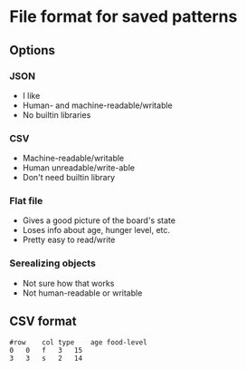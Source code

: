 # File format for saved patterns
## Options
### JSON
- I like
- Human- and machine-readable/writable
- No builtin libraries

### CSV
- Machine-readable/writable
- Human unreadable/write-able
- Don't need builtin library

### Flat file
- Gives a good picture of the board's state
- Loses info about age, hunger level, etc.
- Pretty easy to read/write

### Serealizing objects
- Not sure how that works
- Not human-readable or writable

## CSV format
```
#row	col	type	age	food-level
0	0	f	3	15
3	3	s	2	14
```
